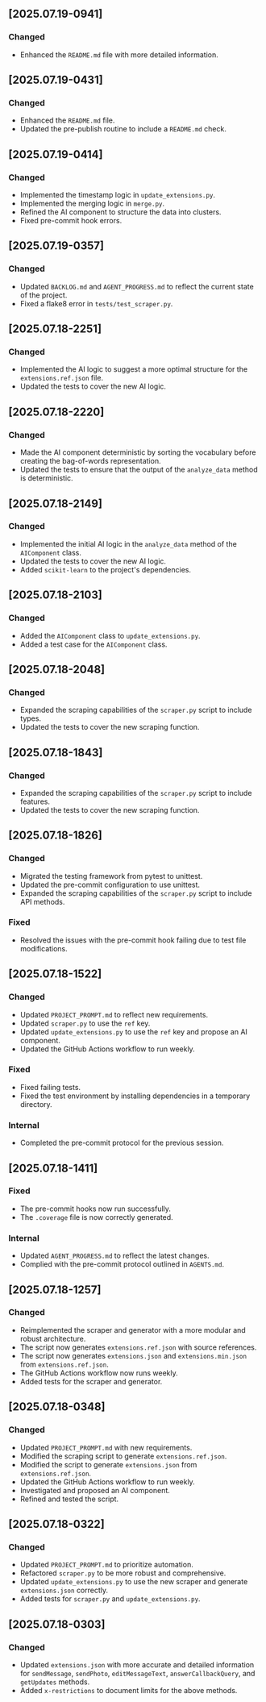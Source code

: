 ## [2025.07.19-0941]
### Changed
- Enhanced the `README.md` file with more detailed information.

## [2025.07.19-0431]
### Changed
- Enhanced the `README.md` file.
- Updated the pre-publish routine to include a `README.md` check.

## [2025.07.19-0414]
### Changed
- Implemented the timestamp logic in `update_extensions.py`.
- Implemented the merging logic in `merge.py`.
- Refined the AI component to structure the data into clusters.
- Fixed pre-commit hook errors.

## [2025.07.19-0357]
### Changed
- Updated `BACKLOG.md` and `AGENT_PROGRESS.md` to reflect the current state of the project.
- Fixed a flake8 error in `tests/test_scraper.py`.

## [2025.07.18-2251]
### Changed
- Implemented the AI logic to suggest a more optimal structure for the `extensions.ref.json` file.
- Updated the tests to cover the new AI logic.

## [2025.07.18-2220]
### Changed
- Made the AI component deterministic by sorting the vocabulary before creating the bag-of-words representation.
- Updated the tests to ensure that the output of the `analyze_data` method is deterministic.

## [2025.07.18-2149]
### Changed
- Implemented the initial AI logic in the `analyze_data` method of the `AIComponent` class.
- Updated the tests to cover the new AI logic.
- Added `scikit-learn` to the project's dependencies.

## [2025.07.18-2103]
### Changed
- Added the `AIComponent` class to `update_extensions.py`.
- Added a test case for the `AIComponent` class.

## [2025.07.18-2048]
### Changed
- Expanded the scraping capabilities of the `scraper.py` script to include types.
- Updated the tests to cover the new scraping function.

## [2025.07.18-1843]
### Changed
- Expanded the scraping capabilities of the `scraper.py` script to include features.
- Updated the tests to cover the new scraping function.

## [2025.07.18-1826]
### Changed
- Migrated the testing framework from pytest to unittest.
- Updated the pre-commit configuration to use unittest.
- Expanded the scraping capabilities of the `scraper.py` script to include API methods.

### Fixed
- Resolved the issues with the pre-commit hook failing due to test file modifications.

## [2025.07.18-1522]
### Changed
- Updated `PROJECT_PROMPT.md` to reflect new requirements.
- Updated `scraper.py` to use the `ref` key.
- Updated `update_extensions.py` to use the `ref` key and propose an AI component.
- Updated the GitHub Actions workflow to run weekly.

### Fixed
- Fixed failing tests.
- Fixed the test environment by installing dependencies in a temporary directory.

### Internal
- Completed the pre-commit protocol for the previous session.

## [2025.07.18-1411]
### Fixed
- The pre-commit hooks now run successfully.
- The `.coverage` file is now correctly generated.

### Internal
- Updated `AGENT_PROGRESS.md` to reflect the latest changes.
- Complied with the pre-commit protocol outlined in `AGENTS.md`.

## [2025.07.18-1257]
### Changed
- Reimplemented the scraper and generator with a more modular and robust architecture.
- The script now generates `extensions.ref.json` with source references.
- The script now generates `extensions.json` and `extensions.min.json` from `extensions.ref.json`.
- The GitHub Actions workflow now runs weekly.
- Added tests for the scraper and generator.

## [2025.07.18-0348]
### Changed
- Updated `PROJECT_PROMPT.md` with new requirements.
- Modified the scraping script to generate `extensions.ref.json`.
- Modified the script to generate `extensions.json` from `extensions.ref.json`.
- Updated the GitHub Actions workflow to run weekly.
- Investigated and proposed an AI component.
- Refined and tested the script.

## [2025.07.18-0322]
### Changed
- Updated `PROJECT_PROMPT.md` to prioritize automation.
- Refactored `scraper.py` to be more robust and comprehensive.
- Updated `update_extensions.py` to use the new scraper and generate `extensions.json` correctly.
- Added tests for `scraper.py` and `update_extensions.py`.

## [2025.07.18-0303]
### Changed
- Updated `extensions.json` with more accurate and detailed information for `sendMessage`, `sendPhoto`, `editMessageText`, `answerCallbackQuery`, and `getUpdates` methods.
- Added `x-restrictions` to document limits for the above methods.

